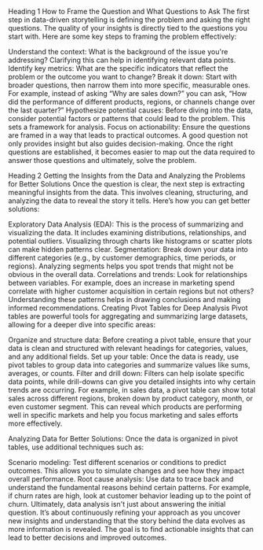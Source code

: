 Heading 1
How to Frame the Question and What Questions to Ask
The first step in data-driven storytelling is defining the problem and asking the right questions. The quality of your insights is directly tied to the questions you start with. Here are some key steps to framing the problem effectively:

Understand the context: What is the background of the issue you're addressing? Clarifying this can help in identifying relevant data points.
Identify key metrics: What are the specific indicators that reflect the problem or the outcome you want to change?
Break it down: Start with broader questions, then narrow them into more specific, measurable ones. For example, instead of asking “Why are sales down?” you can ask, “How did the performance of different products, regions, or channels change over the last quarter?”
Hypothesize potential causes: Before diving into the data, consider potential factors or patterns that could lead to the problem. This sets a framework for analysis.
Focus on actionability: Ensure the questions are framed in a way that leads to practical outcomes. A good question not only provides insight but also guides decision-making.
Once the right questions are established, it becomes easier to map out the data required to answer those questions and ultimately, solve the problem.

Heading 2
Getting the Insights from the Data and Analyzing the Problems for Better Solutions
Once the question is clear, the next step is extracting meaningful insights from the data. This involves cleaning, structuring, and analyzing the data to reveal the story it tells. Here’s how you can get better solutions:

Exploratory Data Analysis (EDA): This is the process of summarizing and visualizing the data. It includes examining distributions, relationships, and potential outliers. Visualizing through charts like histograms or scatter plots can make hidden patterns clear.
Segmentation: Break down your data into different categories (e.g., by customer demographics, time periods, or regions). Analyzing segments helps you spot trends that might not be obvious in the overall data.
Correlations and trends: Look for relationships between variables. For example, does an increase in marketing spend correlate with higher customer acquisition in certain regions but not others? Understanding these patterns helps in drawing conclusions and making informed recommendations.
Creating Pivot Tables for Deep Analysis
Pivot tables are powerful tools for aggregating and summarizing large datasets, allowing for a deeper dive into specific areas:

Organize and structure data: Before creating a pivot table, ensure that your data is clean and structured with relevant headings for categories, values, and any additional fields.
Set up your table: Once the data is ready, use pivot tables to group data into categories and summarize values like sums, averages, or counts.
Filter and drill down: Filters can help isolate specific data points, while drill-downs can give you detailed insights into why certain trends are occurring.
For example, in sales data, a pivot table can show total sales across different regions, broken down by product category, month, or even customer segment. This can reveal which products are performing well in specific markets and help you focus marketing and sales efforts more effectively.

Analyzing Data for Better Solutions: Once the data is organized in pivot tables, use additional techniques such as:

Scenario modeling: Test different scenarios or conditions to predict outcomes. This allows you to simulate changes and see how they impact overall performance.
Root cause analysis: Use data to trace back and understand the fundamental reasons behind certain patterns. For example, if churn rates are high, look at customer behavior leading up to the point of churn.
Ultimately, data analysis isn't just about answering the initial question. It’s about continuously refining your approach as you uncover new insights and understanding that the story behind the data evolves as more information is revealed. The goal is to find actionable insights that can lead to better decisions and improved outcomes.
